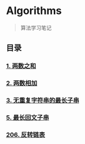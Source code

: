 # Algorithms

> 算法学习笔记

## 目录

### [1. 两数之和](1.两数之和.md)

### [2. 两数相加](2.两数相加.md)

### [3. 无重复字符串的最长子串](3.无重复字符串的最长子串.md)

### [5. 最长回文子串](5.最长回文子串.md)

### [206. 反转链表](206.反转链表.md)
